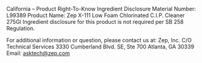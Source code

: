  
 
 
California – Product Right-To-Know Ingredient Disclosure 
Material Number: L99389 
Product Name: Zep X-111 Low Foam Chlorinated C.I.P. Cleaner 275Gl 
Ingredient disclosure for this product is not required per SB 258 Regulation. 
 
For additional information or question, please contact us at: 
Zep, Inc. 
C/O Technical Services 
3330 Cumberland Blvd. SE, Ste 700 
Atlanta, GA 30339 
Email: asktech@zep.com 
 
 
 
 
